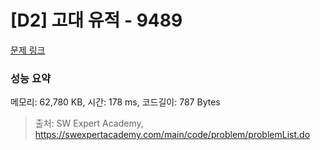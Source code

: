 # [D2] 고대 유적 - 9489 

[문제 링크](https://swexpertacademy.com/main/code/problem/problemDetail.do?contestProbId=AXAd8-d6MRoDFARP) 

### 성능 요약

메모리: 62,780 KB, 시간: 178 ms, 코드길이: 787 Bytes



> 출처: SW Expert Academy, https://swexpertacademy.com/main/code/problem/problemList.do